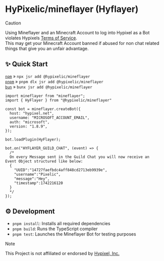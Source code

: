 # HyPixelic/mineflayer (Hyflayer)

> [!CAUTION]
> Using Mineflayer and an Minecraft Account to log into Hypixel as a Bot violates Hypixels [Terms of Service](https://hypixel.net/terms).<br/> This may get your Minecraft Account banned if abused for non chat related things that give you an unfair advantage.

## ✨ Quick Start

[`npm`](https://npmjs.com/) » `npx jsr add @hypixelic/mineflayer`<br/>
[`pnpm`](https://pnpm.io/) » `pnpm dlx jsr add @hypixelic/mineflayer`<br/>
[`bun`](https://bun.sh/) » `bunx jsr add @hypixelic/mineflayer`

```TS
import mineflayer from "mineflayer";
import { HyFlayer } from "@hypixelic/mineflayer"

const bot = mineflayer.createBot({
  host: "hypixel.net",
  username: "MICROSOFT_ACCOUNT_EMAIL",
  auth: "microsoft",
  version: "1.8.9",
});

bot.loadPlugin(HyFlayer);

bot.on("HYFLAYER_GUILD_CHAT", (event) => {
  /*
  On every Message sent in the Guild Chat you will now receive an Event Object structured like below:
  {
    "UUID":"14727faefbdc4aff848cd2713eb9939e",
    "username":"Pixelic",
    "message":"Hey",
    "timestamp":1742216120
  }
  */
});
```

## ⚙️ Development

- `pnpm install`: Installs all required dependencies
- `pnpm build`: Runs the TypeScript compiler
- `pnpm test`: Launches the Mineflayer Bot for testing purposes

> [!NOTE]
> This Project is not affiliated or endorsed by [Hypixel, Inc.](https://hypixel.net/)
